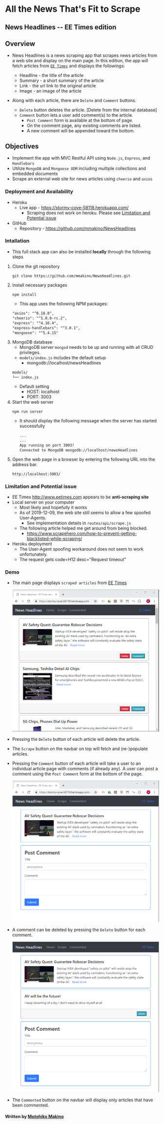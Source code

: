 # All the News That's Fit to Scrape

## __News Headlines -- EE Times edition__

## Overview

* News Headlines is a news scraping app that scrapes news articles from a web site
  and display on the main page. In this edition, the app will fetch articles from [`EE Times`](https://www.eetimes.com/) and displays the followings:
     * Headline - the title of the article
     * Summary - a short summary of the article
     * Link - the url link to the original article
     * Image - an image of the article
     
* Along with each article, there are `Delete` and `Comment` buttons.
  * `Delete` button deletes the article. [Delete from the internal database]
  * `Comment` button lets a user add comment(s) to the article.
    * `Post Comment` form is available at the bottom of page.
    * On the comment page, any existing comments are listed.
    * A new comment will be appended toward the bottom.

## Objectives

* Implement the app with MVC Restful API using `Node.js`, `Express`, and `Handlebars`
* Utilize `MongoDB` and `Mongoose ODM` including multiple collections and embedded documents
* Scrape an external web site for news articles using `cheerio` and `axios`

### Deployment and Availability

* Heroku
  * Live app - https://stormy-cove-58118.herokuapp.com/
    * Scraping does not work on heroku. Please see [Limitation and Potential issue](#Limitation-and-Potential-issue)
* GitHub
  * Repository - https://github.com/mmakino/NewsHeadlines

### Intallation

* This full stack app can also be installed __locally__ through the following steps 

1. Clone the git repository
    ```
    git clone https://github.com/mmakino/NewsHeadlines.git
    ```
1. Install necessary packages
    ```
    npm install
    ```
    * This app uses the following NPM packages:
    ```
    "axios": "^0.18.0",
    "cheerio": "^1.0.0-rc.2",
    "express": "^4.16.4",
    "express-handlebars": "^3.0.1",
    "mongoose": "^5.4.15"
    ```
1. MongoDB database
    * MongoDB server `mongod` needs to be up and running with all CRUD privileges.
    * `models/index.js` includes the default setup
       * mongodb://localhost/newsHeadlines
    ```
    models/
    └── index.js
    ```
    * Default setting
        * HOST: localhost
        * PORT: 3003
1. Start the web server
    ```
    npm run server
    ```
    * It should display the following message when the server has started successfully
      ```
      ...
      ...
      App running on port 3003!
      Connected to MongoDB mongodb://localhost/newsHeadlines
      ```
1. Open the web page in a browser by entering the following URL into the address bar.
    ```
    http://localhost:3003/
    ```

### Limitation and Potential issue
  * EE Times http://www.eetimes.com appears to be __anti-scraping site__
  * Local server on your computer
    * Most likely and hopefully it works
    * As of 2019-12-09, the web site still seems to allow a few spoofed User-Agents.
      * See implementation details in `routes/api/scrape.js`
    * The following article helped me get around from being blocked.
      * https://www.scrapehero.com/how-to-prevent-getting-blacklisted-while-scraping/
  * Heroku deployment
    * The User-Agent spoofing workaround does not seem to work unfortunately.
    * The request gets code=H12 desc="Request timeout"

### Demo

* The main page displays `scraped articles` from [EE Times](https://www.eetimes.com/)

   [![main page](public/image/demo_main.png)](https://stormy-cove-58118.herokuapp.com/)
   
* Pressing the `Delete` button of each article will delete the article.

* The `Scrape` button on the navbar on top will fetch and (re-)populate articles.

* Pressing the `Comment` button of each article will take a user to an individual article page with comments (if already any). A user can post a comment using the `Post Comment` form at the bottom of the page.

   [![article page](public/image/demo_post-comment.png)](https://stormy-cove-58118.herokuapp.com/)
   
* A comment can be deleted by pressing the `Delete` button for each comment.

   [![comment](public/image/demo_comment.png)](https://stormy-cove-58118.herokuapp.com/)

* The `Commented` button on the navbar will display only articles that have been commented.

#### Written by [Motohiko Makino](https://mmakino.github.io/)

